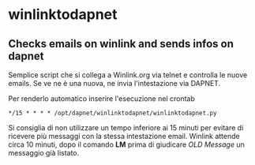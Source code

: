 # winlinktodapnet
Checks emails on winlink and sends infos on dapnet
--------------

Semplice script che si collega a Winlink.org via telnet
e controlla le nuove emails.
Se ve ne è una nuova, ne invia l'intestazione via DAPNET.

Per renderlo automatico inserire l'esecuzione nel crontab
```
*/15 * * * * /opt/dapnet/winlinktodapnet/winlinktodapnet.py
```

Si consiglia di non utilizzare un tempo inferiore ai 15 minuti
per evitare di ricevere più messaggi con la stessa intestazione email.
Winlink attende circa 10 minuti, dopo il comando **LM** prima di giudicare *OLD Message*
un messaggio già listato.
